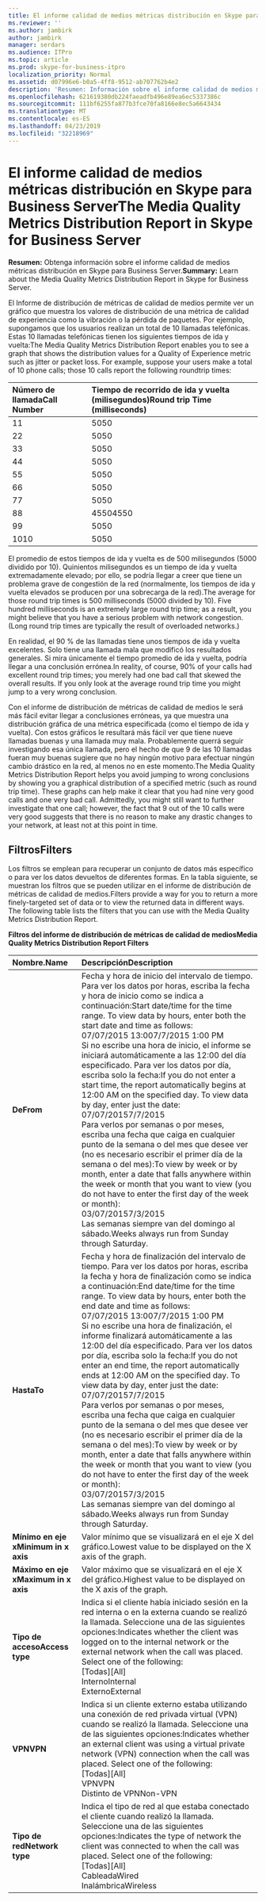 ```yaml
---
title: El informe calidad de medios métricas distribución en Skype para Business Server
ms.reviewer: ''
ms.author: jambirk
author: jambirk
manager: serdars
ms.audience: ITPro
ms.topic: article
ms.prod: skype-for-business-itpro
localization_priority: Normal
ms.assetid: d07996e6-b0a5-4ff8-9512-ab707762b4e2
description: 'Resumen: Información sobre el informe calidad de medios métricas distribución en Skype para Business Server.'
ms.openlocfilehash: 621619380db224faeadfb496e89ea6ec5337386c
ms.sourcegitcommit: 111bf6255fa877b3fce70fa8166e8ec5a6643434
ms.translationtype: MT
ms.contentlocale: es-ES
ms.lasthandoff: 04/23/2019
ms.locfileid: "32218969"
---
```

# <a name="the-media-quality-metrics-distribution-report-in-skype-for-business-server"></a><span data-ttu-id="2f61c-103">El informe calidad de medios métricas distribución en Skype para Business Server</span><span class="sxs-lookup"><span data-stu-id="2f61c-103">The Media Quality Metrics Distribution Report in Skype for Business Server</span></span> 
 
<span data-ttu-id="2f61c-104">**Resumen:** Obtenga información sobre el informe calidad de medios métricas distribución en Skype para Business Server.</span><span class="sxs-lookup"><span data-stu-id="2f61c-104">**Summary:** Learn about the Media Quality Metrics Distribution Report in Skype for Business Server.</span></span>
  
<span data-ttu-id="2f61c-p101">El Informe de distribución de métricas de calidad de medios permite ver un gráfico que muestra los valores de distribución de una métrica de calidad de experiencia como la vibración o la pérdida de paquetes. Por ejemplo, supongamos que los usuarios realizan un total de 10 llamadas telefónicas. Estas 10 llamadas telefónicas tienen los siguientes tiempos de ida y vuelta:</span><span class="sxs-lookup"><span data-stu-id="2f61c-p101">The Media Quality Metrics Distribution Report enables you to see a graph that shows the distribution values for a Quality of Experience metric such as jitter or packet loss. For example, suppose your users make a total of 10 phone calls; those 10 calls report the following roundtrip times:</span></span>
  
|<span data-ttu-id="2f61c-107">**Número de llamada**</span><span class="sxs-lookup"><span data-stu-id="2f61c-107">**Call Number**</span></span>|<span data-ttu-id="2f61c-108">**Tiempo de recorrido de ida y vuelta (milisegundos)**</span><span class="sxs-lookup"><span data-stu-id="2f61c-108">**Round trip Time (milliseconds)**</span></span>|
|:-----|:-----|
|<span data-ttu-id="2f61c-109">1</span><span class="sxs-lookup"><span data-stu-id="2f61c-109">1</span></span>  <br/> |<span data-ttu-id="2f61c-110">50</span><span class="sxs-lookup"><span data-stu-id="2f61c-110">50</span></span>  <br/> |
|<span data-ttu-id="2f61c-111">2</span><span class="sxs-lookup"><span data-stu-id="2f61c-111">2</span></span>  <br/> |<span data-ttu-id="2f61c-112">50</span><span class="sxs-lookup"><span data-stu-id="2f61c-112">50</span></span>  <br/> |
|<span data-ttu-id="2f61c-113">3</span><span class="sxs-lookup"><span data-stu-id="2f61c-113">3</span></span>  <br/> |<span data-ttu-id="2f61c-114">50</span><span class="sxs-lookup"><span data-stu-id="2f61c-114">50</span></span>  <br/> |
|<span data-ttu-id="2f61c-115">4</span><span class="sxs-lookup"><span data-stu-id="2f61c-115">4</span></span>  <br/> |<span data-ttu-id="2f61c-116">50</span><span class="sxs-lookup"><span data-stu-id="2f61c-116">50</span></span>  <br/> |
|<span data-ttu-id="2f61c-117">5</span><span class="sxs-lookup"><span data-stu-id="2f61c-117">5</span></span>  <br/> |<span data-ttu-id="2f61c-118">50</span><span class="sxs-lookup"><span data-stu-id="2f61c-118">50</span></span>  <br/> |
|<span data-ttu-id="2f61c-119">6</span><span class="sxs-lookup"><span data-stu-id="2f61c-119">6</span></span>  <br/> |<span data-ttu-id="2f61c-120">50</span><span class="sxs-lookup"><span data-stu-id="2f61c-120">50</span></span>  <br/> |
|<span data-ttu-id="2f61c-121">7</span><span class="sxs-lookup"><span data-stu-id="2f61c-121">7</span></span>  <br/> |<span data-ttu-id="2f61c-122">50</span><span class="sxs-lookup"><span data-stu-id="2f61c-122">50</span></span>  <br/> |
|<span data-ttu-id="2f61c-123">8</span><span class="sxs-lookup"><span data-stu-id="2f61c-123">8</span></span>  <br/> |<span data-ttu-id="2f61c-124">4550</span><span class="sxs-lookup"><span data-stu-id="2f61c-124">4550</span></span>  <br/> |
|<span data-ttu-id="2f61c-125">9</span><span class="sxs-lookup"><span data-stu-id="2f61c-125">9</span></span>  <br/> |<span data-ttu-id="2f61c-126">50</span><span class="sxs-lookup"><span data-stu-id="2f61c-126">50</span></span>  <br/> |
|<span data-ttu-id="2f61c-127">10</span><span class="sxs-lookup"><span data-stu-id="2f61c-127">10</span></span>  <br/> |<span data-ttu-id="2f61c-128">50</span><span class="sxs-lookup"><span data-stu-id="2f61c-128">50</span></span>  <br/> |
   
<span data-ttu-id="2f61c-p102">El promedio de estos tiempos de ida y vuelta es de 500 milisegundos (5000 dividido por 10). Quinientos milisegundos es un tiempo de ida y vuelta extremadamente elevado; por ello, se podría llegar a creer que tiene un problema grave de congestión de la red (normalmente, los tiempos de ida y vuelta elevados se producen por una sobrecarga de la red).</span><span class="sxs-lookup"><span data-stu-id="2f61c-p102">The average for those round trip times is 500 milliseconds (5000 divided by 10). Five hundred milliseconds is an extremely large round trip time; as a result, you might believe that you have a serious problem with network congestion. (Long round trip times are typically the result of overloaded networks.)</span></span>
  
<span data-ttu-id="2f61c-p103">En realidad, el 90 % de las llamadas tiene unos tiempos de ida y vuelta excelentes. Solo tiene una llamada mala que modificó los resultados generales. Si mira únicamente el tiempo promedio de ida y vuelta, podría llegar a una conclusión errónea.</span><span class="sxs-lookup"><span data-stu-id="2f61c-p103">In reality, of course, 90% of your calls had excellent round trip times; you merely had one bad call that skewed the overall results. If you only look at the average round trip time you might jump to a very wrong conclusion.</span></span>
  
<span data-ttu-id="2f61c-p104">Con el informe de distribución de métricas de calidad de medios le será más fácil evitar llegar a conclusiones erróneas, ya que muestra una distribución gráfica de una métrica especificada (como el tiempo de ida y vuelta). Con estos gráficos le resultará más fácil ver que tiene nueve llamadas buenas y una llamada muy mala. Probablemente querrá seguir investigando esa única llamada, pero el hecho de que 9 de las 10 llamadas fueran muy buenas sugiere que no hay ningún motivo para efectuar ningún cambio drástico en la red, al menos no en este momento.</span><span class="sxs-lookup"><span data-stu-id="2f61c-p104">The Media Quality Metrics Distribution Report helps you avoid jumping to wrong conclusions by showing you a graphical distribution of a specified metric (such as round trip time). These graphs can help make it clear that you had nine very good calls and one very bad call. Admittedly, you might still want to further investigate that one call; however, the fact that 9 out of the 10 calls were very good suggests that there is no reason to make any drastic changes to your network, at least not at this point in time.</span></span>
  
## <a name="filters"></a><span data-ttu-id="2f61c-137">Filtros</span><span class="sxs-lookup"><span data-stu-id="2f61c-137">Filters</span></span>

<span data-ttu-id="2f61c-p105">Los filtros se emplean para recuperar un conjunto de datos más específico o para ver los datos devueltos de diferentes formas. En la tabla siguiente, se muestran los filtros que se pueden utilizar en el informe de distribución de métricas de calidad de medios.</span><span class="sxs-lookup"><span data-stu-id="2f61c-p105">Filters provide a way for you to return a more finely-targeted set of data or to view the returned data in different ways. The following table lists the filters that you can use with the Media Quality Metrics Distribution Report.</span></span>
  
<span data-ttu-id="2f61c-140">**Filtros del informe de distribución de métricas de calidad de medios**</span><span class="sxs-lookup"><span data-stu-id="2f61c-140">**Media Quality Metrics Distribution Report Filters**</span></span>

|<span data-ttu-id="2f61c-141">**Nombre.**</span><span class="sxs-lookup"><span data-stu-id="2f61c-141">**Name**</span></span>|<span data-ttu-id="2f61c-142">**Descripción**</span><span class="sxs-lookup"><span data-stu-id="2f61c-142">**Description**</span></span>|
|:-----|:-----|
|<span data-ttu-id="2f61c-143">**De**</span><span class="sxs-lookup"><span data-stu-id="2f61c-143">**From**</span></span> <br/> |<span data-ttu-id="2f61c-p106">Fecha y hora de inicio del intervalo de tiempo. Para ver los datos por horas, escriba la fecha y hora de inicio como se indica a continuación:</span><span class="sxs-lookup"><span data-stu-id="2f61c-p106">Start date/time for the time range. To view data by hours, enter both the start date and time as follows:</span></span>  <br/> <span data-ttu-id="2f61c-146">07/07/2015 13:00</span><span class="sxs-lookup"><span data-stu-id="2f61c-146">7/7/2015 1:00 PM</span></span>  <br/> <span data-ttu-id="2f61c-p107">Si no escribe una hora de inicio, el informe se iniciará automáticamente a las 12:00 del día especificado. Para ver los datos por día, escriba solo la fecha:</span><span class="sxs-lookup"><span data-stu-id="2f61c-p107">If you do not enter a start time, the report automatically begins at 12:00 AM on the specified day. To view data by day, enter just the date:</span></span>  <br/> <span data-ttu-id="2f61c-149">07/07/2015</span><span class="sxs-lookup"><span data-stu-id="2f61c-149">7/7/2015</span></span>  <br/> <span data-ttu-id="2f61c-150">Para verlos por semanas o por meses, escriba una fecha que caiga en cualquier punto de la semana o del mes que desee ver (no es necesario escribir el primer día de la semana o del mes):</span><span class="sxs-lookup"><span data-stu-id="2f61c-150">To view by week or by month, enter a date that falls anywhere within the week or month that you want to view (you do not have to enter the first day of the week or month):</span></span>  <br/> <span data-ttu-id="2f61c-151">03/07/2015</span><span class="sxs-lookup"><span data-stu-id="2f61c-151">7/3/2015</span></span>  <br/> <span data-ttu-id="2f61c-152">Las semanas siempre van del domingo al sábado.</span><span class="sxs-lookup"><span data-stu-id="2f61c-152">Weeks always run from Sunday through Saturday.</span></span>  <br/> |
|<span data-ttu-id="2f61c-153">**Hasta**</span><span class="sxs-lookup"><span data-stu-id="2f61c-153">**To**</span></span> <br/> |<span data-ttu-id="2f61c-p108">Fecha y hora de finalización del intervalo de tiempo. Para ver los datos por horas, escriba la fecha y hora de finalización como se indica a continuación:</span><span class="sxs-lookup"><span data-stu-id="2f61c-p108">End date/time for the time range. To view data by hours, enter both the end date and time as follows:</span></span>  <br/> <span data-ttu-id="2f61c-156">07/07/2015 13:00</span><span class="sxs-lookup"><span data-stu-id="2f61c-156">7/7/2015 1:00 PM</span></span>  <br/> <span data-ttu-id="2f61c-p109">Si no escribe una hora de finalización, el informe finalizará automáticamente a las 12:00 del día especificado. Para ver los datos por día, escriba solo la fecha:</span><span class="sxs-lookup"><span data-stu-id="2f61c-p109">If you do not enter an end time, the report automatically ends at 12:00 AM on the specified day. To view data by day, enter just the date:</span></span>  <br/> <span data-ttu-id="2f61c-159">07/07/2015</span><span class="sxs-lookup"><span data-stu-id="2f61c-159">7/7/2015</span></span>  <br/> <span data-ttu-id="2f61c-160">Para verlos por semanas o por meses, escriba una fecha que caiga en cualquier punto de la semana o del mes que desee ver (no es necesario escribir el primer día de la semana o del mes):</span><span class="sxs-lookup"><span data-stu-id="2f61c-160">To view by week or by month, enter a date that falls anywhere within the week or month that you want to view (you do not have to enter the first day of the week or month):</span></span>  <br/> <span data-ttu-id="2f61c-161">03/07/2015</span><span class="sxs-lookup"><span data-stu-id="2f61c-161">7/3/2015</span></span>  <br/> <span data-ttu-id="2f61c-162">Las semanas siempre van del domingo al sábado.</span><span class="sxs-lookup"><span data-stu-id="2f61c-162">Weeks always run from Sunday through Saturday.</span></span>  <br/> |
|<span data-ttu-id="2f61c-163">**Mínimo en eje x**</span><span class="sxs-lookup"><span data-stu-id="2f61c-163">**Minimum in x axis**</span></span> <br/> |<span data-ttu-id="2f61c-164">Valor mínimo que se visualizará en el eje X del gráfico.</span><span class="sxs-lookup"><span data-stu-id="2f61c-164">Lowest value to be displayed on the X axis of the graph.</span></span>  <br/> |
|<span data-ttu-id="2f61c-165">**Máximo en eje x**</span><span class="sxs-lookup"><span data-stu-id="2f61c-165">**Maximum in x axis**</span></span> <br/> |<span data-ttu-id="2f61c-166">Valor máximo que se visualizará en el eje X del gráfico.</span><span class="sxs-lookup"><span data-stu-id="2f61c-166">Highest value to be displayed on the X axis of the graph.</span></span>  <br/> |
|<span data-ttu-id="2f61c-167">**Tipo de acceso**</span><span class="sxs-lookup"><span data-stu-id="2f61c-167">**Access type**</span></span> <br/> | <span data-ttu-id="2f61c-p110">Indica si el cliente había iniciado sesión en la red interna o en la externa cuando se realizó la llamada. Seleccione una de las siguientes opciones:</span><span class="sxs-lookup"><span data-stu-id="2f61c-p110">Indicates whether the client was logged on to the internal network or the external network when the call was placed. Select one of the following:</span></span> <br/>  <span data-ttu-id="2f61c-170">[Todas]</span><span class="sxs-lookup"><span data-stu-id="2f61c-170">[All]</span></span> <br/>  <span data-ttu-id="2f61c-171">Interno</span><span class="sxs-lookup"><span data-stu-id="2f61c-171">Internal</span></span> <br/>  <span data-ttu-id="2f61c-172">Externo</span><span class="sxs-lookup"><span data-stu-id="2f61c-172">External</span></span> <br/> |
|<span data-ttu-id="2f61c-173">**VPN**</span><span class="sxs-lookup"><span data-stu-id="2f61c-173">**VPN**</span></span> <br/> | <span data-ttu-id="2f61c-p111">Indica si un cliente externo estaba utilizando una conexión de red privada virtual (VPN) cuando se realizó la llamada. Seleccione una de las siguientes opciones:</span><span class="sxs-lookup"><span data-stu-id="2f61c-p111">Indicates whether an external client was using a virtual private network (VPN) connection when the call was placed. Select one of the following:</span></span> <br/>  <span data-ttu-id="2f61c-176">[Todas]</span><span class="sxs-lookup"><span data-stu-id="2f61c-176">[All]</span></span> <br/>  <span data-ttu-id="2f61c-177">VPN</span><span class="sxs-lookup"><span data-stu-id="2f61c-177">VPN</span></span> <br/>  <span data-ttu-id="2f61c-178">Distinto de VPN</span><span class="sxs-lookup"><span data-stu-id="2f61c-178">Non-VPN</span></span> <br/> |
|<span data-ttu-id="2f61c-179">**Tipo de red**</span><span class="sxs-lookup"><span data-stu-id="2f61c-179">**Network type**</span></span> <br/> | <span data-ttu-id="2f61c-p112">Indica el tipo de red al que estaba conectado el cliente cuando realizó la llamada. Seleccione una de las siguientes opciones:</span><span class="sxs-lookup"><span data-stu-id="2f61c-p112">Indicates the type of network the client was connected to when the call was placed. Select one of the following:</span></span> <br/>  <span data-ttu-id="2f61c-182">[Todas]</span><span class="sxs-lookup"><span data-stu-id="2f61c-182">[All]</span></span> <br/>  <span data-ttu-id="2f61c-183">Cableada</span><span class="sxs-lookup"><span data-stu-id="2f61c-183">Wired</span></span> <br/>  <span data-ttu-id="2f61c-184">Inalámbrica</span><span class="sxs-lookup"><span data-stu-id="2f61c-184">Wireless</span></span> <br/> |
   

